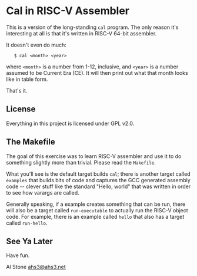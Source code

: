 # Cal in RISC-V Assembler

This is a version of the long-standing `cal` program.  The only reason
it's interesting at all is that it's written in RISC-V 64-bit assembler.

It doesn't even do much:

       $ cal <month> <year>

where `<month>` is a number from 1-12, inclusive, and `<year>` is a number
assumed to be Current Era (CE).  It will then print out what that month
looks like in table form.

That's it.

## License
Everything in this project is licensed under GPL v2.0.

## The Makefile
The goal of this exercise was to learn RISC-V assembler and use it to
do something slightly more than trivial.  Please read the `Makefile`.

What you'll see is the default target builds `cal`; there is another
target called `examples` that builds bits of code and captures the GCC
generated assembly code -- clever stuff like the standard "Hello, world"
that was written in order to see how varargs are called.

Generally speaking, if a example creates something that can be run, there
will also be a target called `run-executable` to actually run the RISC-V
object code.  For example, there is an example called `hello` that also
has a target called `run-hello`.

## See Ya Later
Have fun.

Al Stone <ahs3@ahs3.net>

